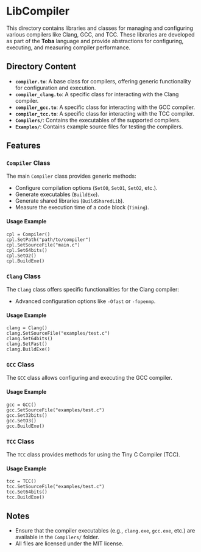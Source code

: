 # LibCompiler

This directory contains libraries and classes for managing and configuring various compilers like Clang, GCC, and TCC. These libraries are developed as part of the **Toba** language and provide abstractions for configuring, executing, and measuring compiler performance.

## Directory Content

- **`compiler.to`**: A base class for compilers, offering generic functionality for configuration and execution.
- **`compiler_clang.to`**: A specific class for interacting with the Clang compiler.
- **`compiler_gcc.to`**: A specific class for interacting with the GCC compiler.
- **`compiler_tcc.to`**: A specific class for interacting with the TCC compiler.
- **`Compilers/`**: Contains the executables of the supported compilers.
- **`Examples/`**: Contains example source files for testing the compilers.

## Features

### `Compiler` Class
The main `Compiler` class provides generic methods:
- Configure compilation options (`SetO0`, `SetO1`, `SetO2`, etc.).
- Generate executables (`BuildExe`).
- Generate shared libraries (`BuildSharedLib`).
- Measure the execution time of a code block (`Timing`).

#### Usage Example
```toba
cpl = Compiler()
cpl.SetPath("path/to/compiler")
cpl.SetSourceFile("main.c")
cpl.Set64bits()
cpl.SetO2()
cpl.BuildExe()
```

### `Clang` Class
The `Clang` class offers specific functionalities for the Clang compiler:
- Advanced configuration options like `-Ofast` or `-fopenmp`.

#### Usage Example
```toba
clang = Clang()
clang.SetSourceFile("examples/test.c")
clang.Set64bits()
clang.SetFast()
clang.BuildExe()
```

### `GCC` Class
The `GCC` class allows configuring and executing the GCC compiler.

#### Usage Example
```toba
gcc = GCC()
gcc.SetSourceFile("examples/test.c")
gcc.Set32bits()
gcc.SetO3()
gcc.BuildExe()
```

### `TCC` Class
The `TCC` class provides methods for using the Tiny C Compiler (TCC).

#### Usage Example
```toba
tcc = TCC()
tcc.SetSourceFile("examples/test.c")
tcc.Set64bits()
tcc.BuildExe()
```

## Notes
- Ensure that the compiler executables (e.g., `clang.exe`, `gcc.exe`, etc.) are available in the `Compilers/` folder.
- All files are licensed under the MIT license.

